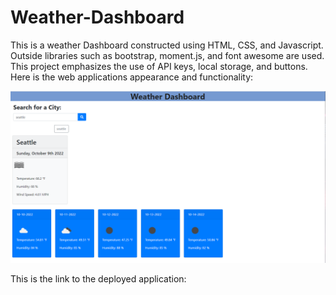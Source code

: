 # Weather-Dashboard
This is a weather Dashboard constructed using HTML, CSS, and Javascript.
Outside libraries such as bootstrap, moment.js, and font awesome are used.
This project emphasizes the use of API keys, local storage, and buttons.
Here is the web applications appearance and functionality:

![Weather Dashboard](WeatherDashboard.png)


This is the link to the deployed application:

